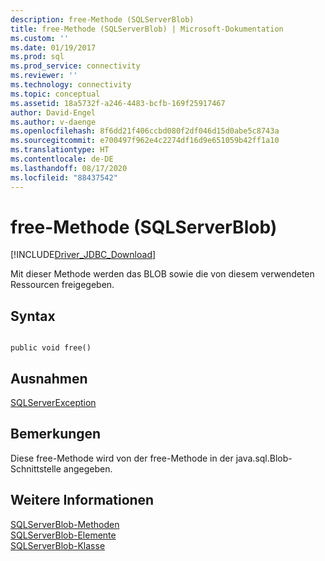 ```yaml
---
description: free-Methode (SQLServerBlob)
title: free-Methode (SQLServerBlob) | Microsoft-Dokumentation
ms.custom: ''
ms.date: 01/19/2017
ms.prod: sql
ms.prod_service: connectivity
ms.reviewer: ''
ms.technology: connectivity
ms.topic: conceptual
ms.assetid: 18a5732f-a246-4483-bcfb-169f25917467
author: David-Engel
ms.author: v-daenge
ms.openlocfilehash: 8f6dd21f406ccbd080f2df046d15d0abe5c8743a
ms.sourcegitcommit: e700497f962e4c2274df16d9e651059b42ff1a10
ms.translationtype: HT
ms.contentlocale: de-DE
ms.lasthandoff: 08/17/2020
ms.locfileid: "88437542"
---
```

# <a name="free-method-sqlserverblob"></a>free-Methode (SQLServerBlob)
[!INCLUDE[Driver_JDBC_Download](../../../includes/driver_jdbc_download.md)]

  Mit dieser Methode werden das BLOB sowie die von diesem verwendeten Ressourcen freigegeben.  
  
## <a name="syntax"></a>Syntax  
  
```  
  
public void free()  
```  
  
## <a name="exceptions"></a>Ausnahmen  
 [SQLServerException](../../../connect/jdbc/reference/sqlserverexception-class.md)  
  
## <a name="remarks"></a>Bemerkungen  
 Diese free-Methode wird von der free-Methode in der java.sql.Blob-Schnittstelle angegeben.  
  
## <a name="see-also"></a>Weitere Informationen  
 [SQLServerBlob-Methoden](../../../connect/jdbc/reference/sqlserverblob-methods.md)   
 [SQLServerBlob-Elemente](../../../connect/jdbc/reference/sqlserverblob-members.md)   
 [SQLServerBlob-Klasse](../../../connect/jdbc/reference/sqlserverblob-class.md)  
  
  
